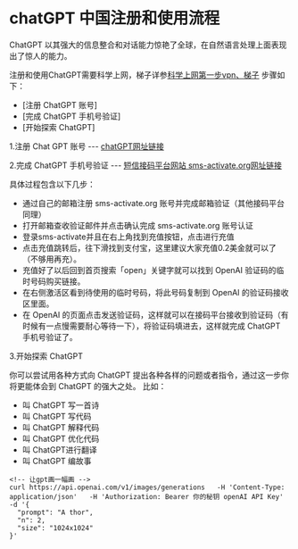 # chatGPT 中国注册和使用流程



ChatGPT 以其强大的信息整合和对话能力惊艳了全球，在自然语言处理上面表现出了惊人的能力。



注册和使用ChatGPT需要科学上网，梯子详参[科学上网第一步vpn、梯子](../vpn/vpn.md) 步骤如下：

- [注册 ChatGPT 账号]
- [完成 ChatGPT 手机号验证]
- [开始探索 ChatGPT]



1.注册 Chat GPT 账号 --- [chatGPT网址链接](https://chat.openai.com)

2.完成 ChatGPT 手机号验证 --- [短信接码平台网站 sms-activate.org网址链接](https://sms-activate.org/)
  
  具体过程包含以下几步：
- 通过自己的邮箱注册 sms-activate.org 账号并完成邮箱验证（其他接码平台同理）
- 打开邮箱查收验证邮件并点击确认完成 sms-activate.org 账号认证
- 登录sms-activate并且在右上角找到充值按钮，点击进行充值
- 点击充值跳转后，往下滑找到支付宝，这里建议大家充值0.2美金就可以了（不够用再充）。
- 充值好了以后回到首页搜索「open」关键字就可以找到 OpenAI 验证码的临时号码购买链接。
- 在右侧激活区看到待使用的临时号码，将此号码复制到 OpenAI 的验证码接收区里面。
- 在 OpenAI 的页面点击发送验证码，这样就可以在接码平台接收到验证码（有时候有一点慢需要耐心等待一下），将验证码填进去，这样就完成 ChatGPT 手机号验证了。

3.开始探索 ChatGPT

你可以尝试用各种方式向 ChatGPT 提出各种各样的问题或者指令，通过这一步你将更能体会到 ChatGPT 的强大之处。
比如：
- 叫 ChatGPT 写一首诗
- 叫 ChatGPT 写代码
- 叫 ChatGPT 解释代码
- 叫 ChatGPT 优化代码
- 叫 ChatGPT进行翻译
- 叫 ChatGPT 编故事


```
<!-- 让gpt画一幅画 -->
curl https://api.openai.com/v1/images/generations   -H 'Content-Type: application/json'   -H 'Authorization: Bearer 你的秘钥 openAI API Key'   -d '{
  "prompt": "A thor",
  "n": 2,
  "size": "1024x1024"
}'
```